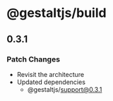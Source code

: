 # @gestaltjs/build

## 0.3.1
### Patch Changes

- Revisit the architecture
- Updated dependencies
  - @gestaltjs/support@0.3.1
